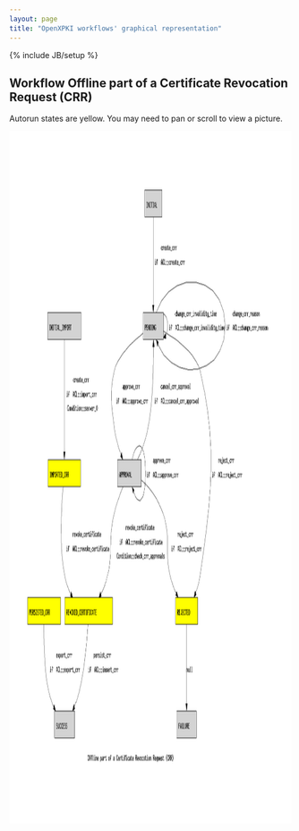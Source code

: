 ```yaml
---
layout: page
title: "OpenXPKI workflows' graphical representation"
---
```

{% include JB/setup %}



<h2> Workflow Offline part of a Certificate Revocation Request (CRR)</h2>

<p>
Autorun states are yellow.
You may need to pan or scroll to view a picture.
</p>

<img width="1590" height="1237" src="workflow_def_certificate_revocation_request_offline_ca.dot.png" alt="Offline part of a Certificate Revocation Request (CRR)" title="Offline part of a Certificate Revocation Request (CRR)" />
